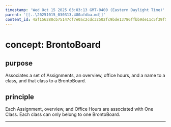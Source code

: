 ```yaml
---
timestamp: 'Wed Oct 15 2025 03:03:13 GMT-0400 (Eastern Daylight Time)'
parent: '[[..\20251015_030313.480afdba.md]]'
content_id: 4af156280cb75147cf7e0ac2cdc32502fc9bde13786ffbb9de11c5f39f54cd07
---
```


# concept: BrontoBoard

## purpose

Associates a set of Assignments, an overview, office hours, and a name to a class, and that class to a BrontoBoard.

## principle

Each Assignment, overview, and Office Hours are associated with One Class. Each class can only belong to one BrontoBoard.

***
